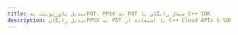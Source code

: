 ---title: تبدیل پاورپوینت بهPOT، PPSX به POT مبدل رایگان یا C++ SDKdescription: تبدیل رایگانPPSX به POT با استفاده از C++ Cloud APIs & SDK. همچنین اسناد Microsoft PowerPoint را در Cloud ایجاد، ویرایش و رندر کنید.---